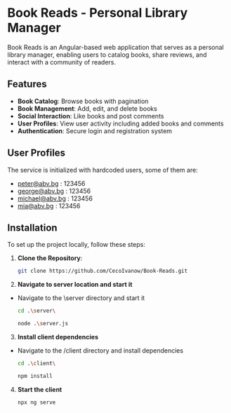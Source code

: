# Book Reads - Personal Library Manager

Book Reads is an Angular-based web application that serves as a personal library manager, enabling users to catalog books, share reviews, and interact with a community of readers.

## Features

- **Book Catalog**: Browse books with pagination
- **Book Management**: Add, edit, and delete books
- **Social Interaction**: Like books and post comments
- **User Profiles**: View user activity including added books and comments
- **Authentication**: Secure login and registration system

## User Profiles

The service is initialized with hardcoded users, some of them are:

- peter@abv.bg : 123456
- george@abv.bg : 123456
- michael@abv.bg : 123456
- mia@abv.bg : 123456

## Installation

To set up the project locally, follow these steps:

1. **Clone the Repository**:
   ```bash
   git clone https://github.com/CecoIvanow/Book-Reads.git

2. **Navigate to server location and start it**

- Navigate to the \server directory and start it

   ```bash
   cd .\server\

   node .\server.js   

3. **Install client dependencies**

- Navigate to the /client directory and install dependencies

   ```bash
   cd .\client\

   npm install

4. **Start the client**

    ```bash
    npx ng serve
